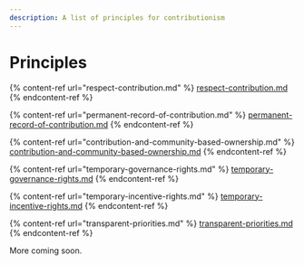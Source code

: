 ```yaml
---
description: A list of principles for contributionism
---
```


# Principles

{% content-ref url="respect-contribution.md" %}
[respect-contribution.md](respect-contribution.md)
{% endcontent-ref %}

{% content-ref url="permanent-record-of-contribution.md" %}
[permanent-record-of-contribution.md](permanent-record-of-contribution.md)
{% endcontent-ref %}

{% content-ref url="contribution-and-community-based-ownership.md" %}
[contribution-and-community-based-ownership.md](contribution-and-community-based-ownership.md)
{% endcontent-ref %}

{% content-ref url="temporary-governance-rights.md" %}
[temporary-governance-rights.md](temporary-governance-rights.md)
{% endcontent-ref %}

{% content-ref url="temporary-incentive-rights.md" %}
[temporary-incentive-rights.md](temporary-incentive-rights.md)
{% endcontent-ref %}

{% content-ref url="transparent-priorities.md" %}
[transparent-priorities.md](transparent-priorities.md)
{% endcontent-ref %}

More coming soon.
